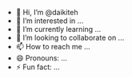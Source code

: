 - 👋 Hi, I’m @daikiteh
- 👀 I’m interested in ...
- 🌱 I’m currently learning ...
- 💞️ I’m looking to collaborate on ...
- 📫 How to reach me ...
- 😄 Pronouns: ...
- ⚡ Fun fact: ...

<!---
daikiteh/daikiteh is a ✨ special ✨ repository because its `README.md` (this file) appears on your GitHub profile.
You can click the Preview link to take a look at your changes.
--->
